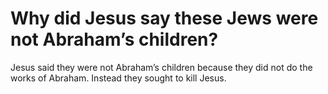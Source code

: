 # Why did Jesus say these Jews were not Abraham’s children?

Jesus said they were not Abraham’s children because they did not do the works of Abraham. Instead they sought to kill Jesus.
